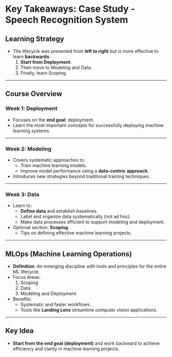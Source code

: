 # Key Takeaways: Case Study - Speech Recognition System

## Learning Strategy
- The lifecycle was presented from **left to right** but is more effective to learn **backwards**:
  1. **Start from Deployment**.
  2. Then move to Modeling and Data.
  3. Finally, learn Scoping.

---

## Course Overview

### Week 1: Deployment
- Focuses on the **end goal**: deployment.
- Learn the most important concepts for successfully deploying machine learning systems.

---

### Week 2: Modeling
- Covers systematic approaches to:
  - Train machine learning models.
  - Improve model performance using a **data-centric approach**.
- Introduces new strategies beyond traditional training techniques.

---

### Week 3: Data
- Learn to:
  - **Define data** and establish baselines.
  - Label and organize data systematically (not ad hoc).
  - Make data processes efficient to support modeling and deployment.
- Optional section: **Scoping**.
  - Tips on defining effective machine learning projects.

---

## MLOps (Machine Learning Operations)
- **Definition**: An emerging discipline with tools and principles for the entire ML lifecycle.
- Focus Areas:
  1. Scoping
  2. Data
  3. Modeling and Deployment
- Benefits:
  - Systematic and faster workflows.
  - Tools like **Landing Lens** streamline computer vision applications.

---

## Key Idea
- **Start from the end goal (deployment)** and work backward to achieve efficiency and clarity in machine learning projects.
